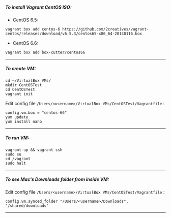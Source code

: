 ##### To install Vagrant CentOS ISO:

- CentOS 6.5:

```
vagrant box add centos-6 https://github.com/2creatives/vagrant-centos/releases/download/v6.5.3/centos65-x86_64-20140116.box
```

- CentOS 6.6:
  
```
vagrant box add box-cutter/centos66
```

---

##### To create VM:

```
cd ~/VirtualBox VMs/
mkdir CentOSTest
cd CentOSTest
vagrant init
```

Edit config file `/Users/<username>/VirtualBox VMs/CentOSTest/Vagrantfile` :

```
config.vm.box = "centos-66"
yum update
yum install nano 
```

---

##### To run VM:

```
vagrant up && vagrant ssh
sudo su
cd /vagrant
sudo halt
```

---

##### To see Mac's Downloads folder from inside VM:

Edit config file `/Users/<username>/VirtualBox VMs/CentOSTest/Vagrantfile` :

```
config.vm.synced_folder "/Users/<username>/Downloads", "/shared/downloads"
```

---


